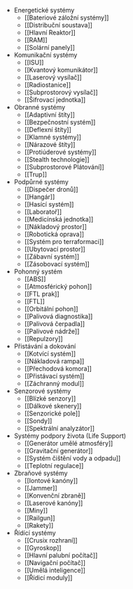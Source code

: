 * Energetické systémy
    * [[Bateriové záložní systémy]]
    * [[Distribuční soustava]]
    * [[Hlavní Reaktor]]
    * [[RAM]]
    * [[Solární panely]]
* Komunikační systémy
    * [[ISU]]
    * [[Kvantový komunikátor]]
    * [[Laserový vysílač]]
    * [[Radiostanice]]
    * [[Subprostorový vysílač]]
    * [[Šifrovací jednotka]]
* Obranné systémy
    * [[Adaptivní štíty]]
    * [[Bezpečnostní systém]]
    * [[Deflexní štíty]]
    * [[Klamné systémy]]
    * [[Nárazové štíty]]
    * [[Protiúderové systémy]]
    * [[Stealth technologie]]
    * [[Subprostorové Plátování]]
    * [[Trup]]
* Podpůrné systémy
    * [[Dispečer dronů]]
    * [[Hangár]]
    * [[Hasící systém]]
    * [[Laboratoř]]
    * [[Medicínská jednotka]]
    * [[Nákladový prostor]]
    * [[Robotická oprava]]
    * [[Systém pro terraformaci]]
    * [[Ubytovací prostor]]
    * [[Zábavní systém]]
    * [[Zásobovací systém]]
* Pohonný systém
    * [[ABS]]
    * [[Atmosférický pohon]]
    * [[FTL prak]]
    * [[FTL]]
    * [[Orbitální pohon]]
    * [[Palivová diagnostika]]
    * [[Palivová čerpadla]]
    * [[Palivové nádrže]]
    * [[Repulzory]]
* Přistávání a dokování
    * [[Kotvící systém]]
    * [[Nákladová rampa]]
    * [[Přechodová komora]]
    * [[Přistávací systém]]
    * [[Záchranný modul]]
* Senzorové systémy
    * [[Blízké senzory]]
    * [[Dálkové skenery]]
    * [[Senzorické pole]]
    * [[Sondy]]
    * [[Spektrální analyzátor]]
* Systémy podpory života (Life Support)
    * [[Generátor umělé atmosféry]]
    * [[Gravitační generátor]]
    * [[Systém čištění vody a odpadu]]
    * [[Teplotní regulace]]
* Zbraňové systémy
    * [[Iontové kanóny]]
    * [[Jammer]]
    * [[Konvenční zbraně]]
    * [[Laserové kanóny]]
    * [[Miny]]
    * [[Railgun]]
    * [[Rakety]]
* Řídící systémy
    * [[Crusix rozhraní]]
    * [[Gyroskop]]
    * [[Hlavní palubní počítač]]
    * [[Navigační počítač]]
    * [[Umělá inteligence]]
    * [[Řídicí moduly]]